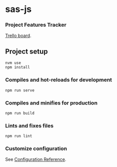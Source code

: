 # sas-js

### Project Features Tracker
[Trello board](https://trello.com/b/oGoAIsZA/sas-js).

## Project setup
```
nvm use
npm install
```

### Compiles and hot-reloads for development
```
npm run serve
```

### Compiles and minifies for production
```
npm run build
```

### Lints and fixes files
```
npm run lint
```

### Customize configuration
See [Configuration Reference](https://cli.vuejs.org/config/).
